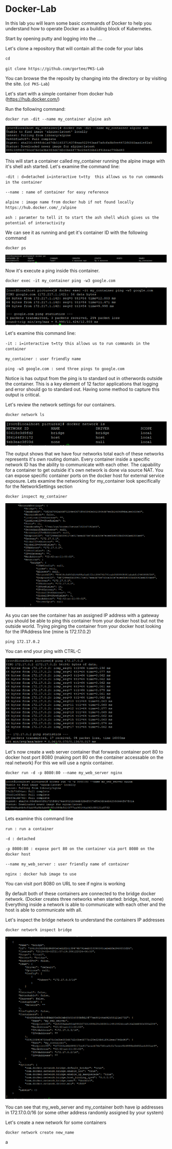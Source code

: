 # Docker-Lab
In this lab you will learn some basic commands of Docker to help you understand how to operate Docker as a building block of Kubernetes.

Start by opening putty and logging into the ....

Let's clone a repository that will contain all the code for your labs

    cd

    git clone https://github.com/gortee/PKS-Lab

You can browse the the reposity by changing into the directory or by visiting the site.  (`cd PKS-Lab`)

Let's start with a simple container from docker hub (https://hub.docker.com/) 

Run the following command:

    docker run -dit --name my_container alpine ash

![DockerOutput](https://github.com/gortee/pictures/blob/master/D1.png)

This will start a container called my_container running the alpine image with it's shell ash started.  Let's examine the command line:

`-dit : d=detached i=interactive t=tty  this allows us to run commands in the container`

`--name : name of container for easy reference`

`alpine : image name from docker hub if not found locally https://hub.docker.com/_/alpine`

 `ash : paramter to tell it to start the ash shell which gives us the potential of interactivity`

We can see it as running and get it's container ID with the following command

    docker ps

![DockerOutput](https://github.com/gortee/pictures/blob/master/D2.PNG)

Now it's execute a ping inside this container.

    docker exec -it my_container ping -w3 google.com 
    
![DockerOutput](https://github.com/gortee/pictures/blob/master/D3.PNG)

Let's examine this command line:

`-it : i=interactive t=tty this allows us to run commands in the container`

`my_container : user friendly name`

`ping -w3 google.com : send three pings to google.com`

Notice is has output from the ping is to standard out in otherwords outside the container.  This is a key element of 12 factor applications that logging and error should go to standard out.   Having some method to capture this output is critical.  

Let's review the network settings for our containers.  
   
    docker network ls
    
![DockerOutput](https://github.com/gortee/pictures/blob/master/D4.PNG)

The output shows that we have four networks total each of these networks represents it's own routing domain.  Every container inside a specific network ID has the ability to communicate with each other.   The capability for a container to get outside it's own network is done via source NAT.  You can expose specific container ports on the docker host for external service exposure.   Lets examine the networking for my_container look specifically for the NetworkSettings section

    docker inspect my_container
    
![DockerOutput](https://github.com/gortee/pictures/blob/master/D5.PNG)

As you can see the container has an assigned IP address with a gateway you should be able to ping this container from your docker host but not the outside world.  Trying pinging the container from your docker host looking for the IPAddress line (mine is 172.17.0.2)

    ping 172.17.0.2
    
You can end your ping with CTRL-C

![DockerOutput](https://github.com/gortee/pictures/blob/master/D6.PNG)

Let's now create a web server container that forwards container port 80 to docker host port 8080 (making port 80 on the container accessable on the real network)  For this we will use a ngnix container.  

    docker run -d -p 8080:80 --name my_web_server nginx
    
![DockerOutput](https://github.com/gortee/pictures/blob/master/D7.PNG)

Lets examine this command line

`run : run a container`

`-d : detached`

`-p 8080:80 : expose port 80 on the container via port 8080 on the docker host`

`--name my_web_server : user friendly name of container`

`nginx : docker hub image to use`

You can visit port 8080 on URL to see if nginx is working

By default both of these containers are connected to the bridge docker network.   (Docker creates three networks when started: bridge, host, none)  Everything inside a network is able to communicate with each other and the host is able to communicate with all.   

Let's inspect the bridge network to understand the containers IP addresses

    docker network inspect bridge
    
![DockerOutput](https://github.com/gortee/pictures/blob/master/D8.PNG)

You can see that my_web_server and my_container both have ip addresses in 172.17.0.0/16 (or some other address randomly assigned by your system)

Let's create a new network for some containers

    docker network create new_name
    
a
